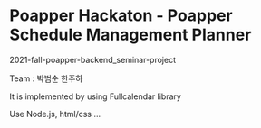 # Poapper Hackaton - Poapper Schedule Management Planner
 2021-fall-poapper-backend_seminar-project

Team : 박범순 한주하

It is implemented by using Fullcalendar library

Use Node.js, html/css ...

